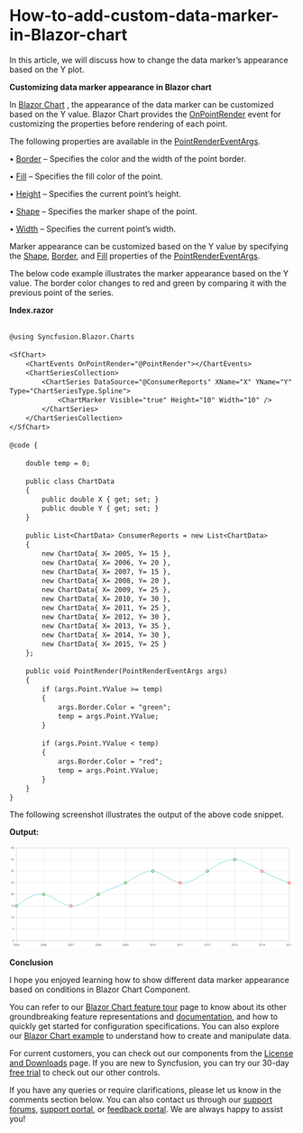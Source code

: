 # How-to-add-custom-data-marker-in-Blazor-chart
 
In this article, we will discuss how to change the data marker’s appearance based on the Y plot.

**Customizing data marker appearance in Blazor chart**

In [Blazor Chart](https://www.syncfusion.com/blazor-components/blazor-charts) ,  the appearance of the data marker can be customized based on the Y value. Blazor Chart provides the [OnPointRender](https://help.syncfusion.com/cr/blazor/Syncfusion.Blazor.Charts.ChartEvents.html#Syncfusion_Blazor_Charts_ChartEvents_OnPointRender) event for customizing the properties before rendering of each point.

The following properties are available in the [PointRenderEventArgs](https://help.syncfusion.com/cr/blazor/Syncfusion.Blazor.Charts.PointRenderEventArgs.html).

•	[Border](https://help.syncfusion.com/cr/blazor/Syncfusion.Blazor.Charts.PointRenderEventArgs.html#Syncfusion_Blazor_Charts_PointRenderEventArgs_Border) – Specifies the color and the width of the point border.

•	[Fill](https://help.syncfusion.com/cr/blazor/Syncfusion.Blazor.Charts.PointRenderEventArgs.html#Syncfusion_Blazor_Charts_PointRenderEventArgs_Fill) – Specifies the fill color of the point.

•	[Height](https://help.syncfusion.com/cr/blazor/Syncfusion.Blazor.Charts.PointRenderEventArgs.html#Syncfusion_Blazor_Charts_PointRenderEventArgs_Height) – Specifies the current point’s height.

•	[Shape](https://help.syncfusion.com/cr/blazor/Syncfusion.Blazor.Charts.PointRenderEventArgs.html#Syncfusion_Blazor_Charts_PointRenderEventArgs_Shape) – Specifies the marker shape of the point.

•	[Width](https://help.syncfusion.com/cr/blazor/Syncfusion.Blazor.Charts.PointRenderEventArgs.html#Syncfusion_Blazor_Charts_PointRenderEventArgs_Width) – Specifies the current point’s width.

Marker appearance can be customized based on the Y value by specifying the [Shape](https://help.syncfusion.com/cr/blazor/Syncfusion.Blazor.Charts.PointRenderEventArgs.html#Syncfusion_Blazor_Charts_PointRenderEventArgs_Shape), [Border](https://help.syncfusion.com/cr/blazor/Syncfusion.Blazor.Charts.PointRenderEventArgs.html#Syncfusion_Blazor_Charts_PointRenderEventArgs_Border), and [Fill](https://help.syncfusion.com/cr/blazor/Syncfusion.Blazor.Charts.PointRenderEventArgs.html#Syncfusion_Blazor_Charts_PointRenderEventArgs_Fill) properties of the [PointRenderEventArgs](https://help.syncfusion.com/cr/blazor/Syncfusion.Blazor.Charts.PointRenderEventArgs.html).

The below code example illustrates the marker appearance based on the Y value. The border color changes to red and green by comparing it with the previous point of the series. 

**Index.razor**

```cshtml

@using Syncfusion.Blazor.Charts

<SfChart>   
    <ChartEvents OnPointRender="@PointRender"></ChartEvents>
    <ChartSeriesCollection>
        <ChartSeries DataSource="@ConsumerReports" XName="X" YName="Y" Type="ChartSeriesType.Spline">
            <ChartMarker Visible="true" Height="10" Width="10" />
        </ChartSeries>
    </ChartSeriesCollection>
</SfChart>

@code {

    double temp = 0;

    public class ChartData
    {
        public double X { get; set; }
        public double Y { get; set; }
    }

    public List<ChartData> ConsumerReports = new List<ChartData>
    {
        new ChartData{ X= 2005, Y= 15 },
        new ChartData{ X= 2006, Y= 20 },
        new ChartData{ X= 2007, Y= 15 },
        new ChartData{ X= 2008, Y= 20 },
        new ChartData{ X= 2009, Y= 25 },
        new ChartData{ X= 2010, Y= 30 },
        new ChartData{ X= 2011, Y= 25 },
        new ChartData{ X= 2012, Y= 30 },
        new ChartData{ X= 2013, Y= 35 },
        new ChartData{ X= 2014, Y= 30 },
        new ChartData{ X= 2015, Y= 25 }
    };

    public void PointRender(PointRenderEventArgs args)
    {
        if (args.Point.YValue >= temp)
        {
            args.Border.Color = "green";
            temp = args.Point.YValue;
        }

        if (args.Point.YValue < temp)
        {
            args.Border.Color = "red";
            temp = args.Point.YValue;
        }        
    }
}

```


The following screenshot illustrates the output of the above code snippet.

**Output:**

![](marker-appearence.png)

**Conclusion**

I hope you enjoyed learning how to show different data marker appearance based on conditions in Blazor Chart Component.

You can refer to our [Blazor Chart feature tour](https://www.syncfusion.com/blazor-components/blazor-charts) page to know about its other groundbreaking feature representations and [documentation](https://blazor.syncfusion.com/documentation/chart/getting-started), and how to quickly get started for configuration specifications. You can also explore our [Blazor Chart example](https://blazor.syncfusion.com/demos/chart/line?theme=bootstrap5) to understand how to create and manipulate data.

For current customers, you can check out our components from the [License and Downloads](https://www.syncfusion.com/sales/teamlicense) page. If you are new to Syncfusion, you can try our 30-day [free trial](https://www.syncfusion.com/downloads/blazor) to check out our other controls.

If you have any queries or require clarifications, please let us know in the comments section below. You can also contact us through our [support forums](https://www.syncfusion.com/forums), [support portal](https://support.syncfusion.com/create), or [feedback portal](https://www.syncfusion.com/feedback/blazor-components?control=charts). We are always happy to assist you!